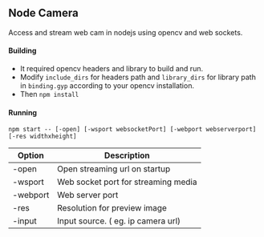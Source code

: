 ## Node Camera

Access and stream web cam in nodejs using opencv and web sockets.

#### Building

- It required opencv headers and library to build and run.
- Modify `include_dirs` for headers path and `library_dirs` for library path in `binding.gyp` according to your opencv installation.
- Then `npm install`

#### Running

```
npm start -- [-open] [-wsport websocketPort] [-webport webserverport] [-res widthxheight]
```

| Option | Description |
|---|---|
|-open | Open streaming url on startup |
|-wsport | Web socket port for streaming media |
|-webport | Web server port |
|-res | Resolution for preview image |
|-input | Input source. ( eg. ip camera url) |